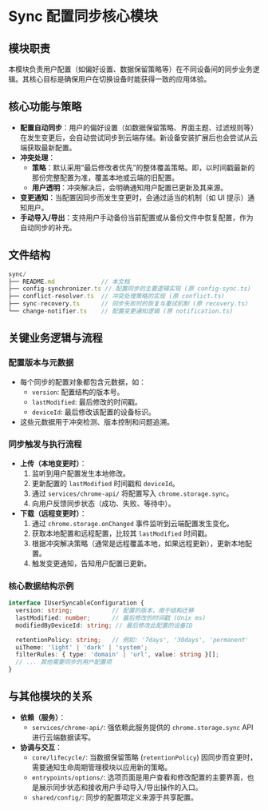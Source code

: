 # Sync 配置同步核心模块

## 模块职责
本模块负责用户配置（如偏好设置、数据保留策略等）在不同设备间的同步业务逻辑。其核心目标是确保用户在切换设备时能获得一致的应用体验。

## 核心功能与策略
-   **配置自动同步**：用户的偏好设置（如数据保留策略、界面主题、过滤规则等）在发生变更后，会自动尝试同步到云端存储。新设备安装扩展后也会尝试从云端获取最新配置。
-   **冲突处理**：
    *   **策略**：默认采用“最后修改者优先”的整体覆盖策略。即，以时间戳最新的那份完整配置为准，覆盖本地或云端的旧配置。
    *   **用户透明**：冲突解决后，会明确通知用户配置已更新及其来源。
-   **变更通知**：当配置因同步而发生变更时，会通过适当的机制（如 UI 提示）通知用户。
-   **手动导入/导出**：支持用户手动备份当前配置或从备份文件中恢复配置，作为自动同步的补充。

## 文件结构
```typescript
sync/
├── README.md             // 本文档
├── config-synchronizer.ts // 配置同步的主要逻辑实现 (原 config-sync.ts)
├── conflict-resolver.ts  // 冲突处理策略的实现 (原 conflict.ts)
├── sync-recovery.ts      // 同步失败时的恢复与重试机制 (原 recovery.ts)
└── change-notifier.ts    // 配置变更通知逻辑 (原 notification.ts)
```

## 关键业务逻辑与流程

### 配置版本与元数据
-   每个同步的配置对象都包含元数据，如：
    *   `version`: 配置结构的版本号。
    *   `lastModified`: 最后修改的时间戳。
    *   `deviceId`: 最后修改该配置的设备标识。
-   这些元数据用于冲突检测、版本控制和问题追溯。

### 同步触发与执行流程
-   **上传（本地变更时）**：
    1.  监听到用户配置发生本地修改。
    2.  更新配置的 `lastModified` 时间戳和 `deviceId`。
    3.  通过 `services/chrome-api/` 将配置写入 `chrome.storage.sync`。
    4.  向用户反馈同步状态（成功、失败、等待中）。
-   **下载（远程变更时）**：
    1.  通过 `chrome.storage.onChanged` 事件监听到云端配置发生变化。
    2.  获取本地配置和远程配置，比较其 `lastModified` 时间戳。
    3.  根据冲突解决策略（通常是远程覆盖本地，如果远程更新），更新本地配置。
    4.  触发变更通知，告知用户配置已更新。

### 核心数据结构示例
```typescript
interface IUserSyncableConfiguration {
  version: string;           // 配置的版本，用于结构迁移
  lastModified: number;      // 最后修改的时间戳 (Unix ms)
  modifiedByDeviceId: string; // 最后修改此配置的设备ID

  retentionPolicy: string;   // 例如: '7days', '30days', 'permanent'
  uiTheme: 'light' | 'dark' | 'system';
  filterRules: { type: 'domain' | 'url', value: string }[];
  // ... 其他需要同步的用户配置项
}
```

## 与其他模块的关系
-   **依赖（服务）**：
    -   `services/chrome-api/`: 强依赖此服务提供的 `chrome.storage.sync` API 进行云端数据读写。
-   **协调与交互**：
    -   `core/lifecycle/`: 当数据保留策略 (`retentionPolicy`) 因同步而变更时，需要通知生命周期管理模块以应用新的策略。
    -   `entrypoints/options/`: 选项页面是用户查看和修改配置的主要界面，也是展示同步状态和接收用户手动导入/导出操作的入口。
    -   `shared/config/`: 同步的配置项定义来源于共享配置。
